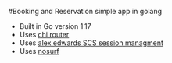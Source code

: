 #Booking and Reservation simple app in golang

- Built in Go version 1.17
- Uses [chi router](https://github.com/go-chi/chi)
- Uses [alex edwards SCS session managment](https://github.com/alexedwards/scs/v2)
- Uses [nosurf](https://github.com/justinas/nosurf)

